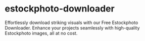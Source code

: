 # estockphoto-downloader
Effortlessly download striking visuals with our Free Estockphoto Downloader. Enhance your projects seamlessly with high-quality Estockphoto images, all at no cost.
